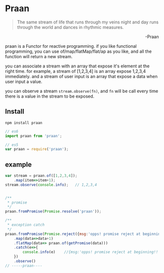 # Praan
> The same stream of life that runs through my veins night and day runs through the world and dances in rhythmic measures. 
<div style="text-align:right">-Praan</div>

praan is a Functor for reactive programming. if you like functional programming, you can use of/map/flatMap/flat/ap as you like, and all the function will return a new stream.

you can associate a stream with an array that expose it's element at the right time. for example, a stream of [1,2,3,4] is an array expose 1,2,3,4 immediately. and a stream of user input is an array that expose a data when user input a value.

you can observe a stream `stream.observe(fn)`, and `fn` will be call every time there is a value in the stream to be exposed.
## Install
```shell
npm install praan
```

```javascript
// es6 
import praan from 'praan';

// es5
var praan = require('praan');
```

## example

```javascript
var stream = praan.of([1,2,3,4]);
    .map(item=>item+1);
stream.observe(console.info);   // 1,2,3,4


/**
 * promise
 */
praan.fromPromise(Promise.resolve('praan'));

/**
 * exception catch
 */
praan.fromPromise(Promise.reject({msg:'opps! promise reject at beginning!!'})))
    .map(data=>data+1)
    .flatMap(data=> praan.of(getPromise(data)))
    .catch(e=>{
        console.info(e)    //{msg:'opps! promise reject at beginning!!'}
    })
    .observe()
// -----praan----
```
